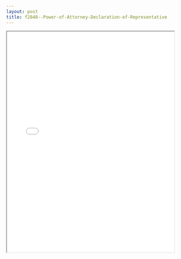```yaml
---
layout: post
title: f2848--Power-of-Attorney-Declaration-of-Representative
---
```


<div class="pdf-container">
<iframe src="/ea/assets/pdfs/f2848--Power-of-Attorney-Declaration-of-Representative.pdf" height="600" width="90%" allowFullScreen="true"></iframe>
</div>


